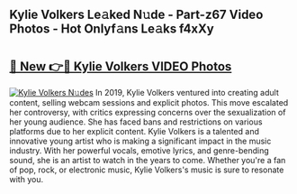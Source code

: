 ## Kylie Volkers Le𝚊ked N𝚞de - Part-z67 Video Photos - Hot Onlyf𝚊ns Le𝚊ks f4xXy

# <h2><a href="http://ab77763.deff.icu/?id=Kylie+Volkers">🔗 New 👉🔴 Kylie Volkers VIDEO Photos</a></h2>

[![Kylie Volkers N𝚞des](https://i.imgur.com/rIISA9y.gif)](http://ab77763.deff.icu/?id=Kylie+Volkers)
In 2019, Kylie Volkers ventured into creating adult content, selling webcam sessions and explicit photos. This move escalated her controversy, with critics expressing concerns over the sexualization of her young audience. She has faced bans and restrictions on various platforms due to her explicit content. Kylie Volkers is a talented and innovative young artist who is making a significant impact in the music industry. With her powerful vocals, emotive lyrics, and genre-bending sound, she is an artist to watch in the years to come. Whether you're a fan of pop, rock, or electronic music, Kylie Volkers's music is sure to resonate with you.
